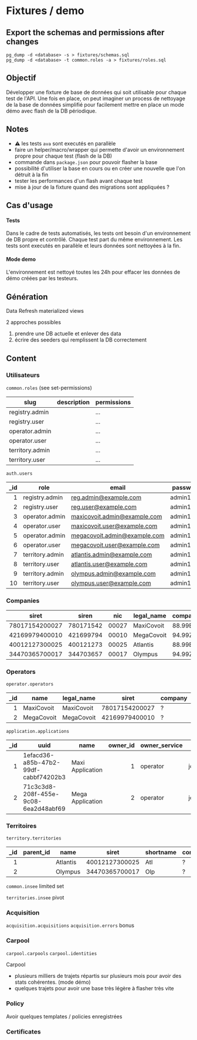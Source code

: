 # Fixtures / demo

## Export the schemas and permissions after changes

```
pg_dump -d <database> -s > fixtures/schemas.sql
pg_dump -d <database> -t common.roles -a > fixtures/roles.sql
```

## Objectif

Développer une fixture de base de données qui soit utilisable pour chaque test de l'API.
Une fois en place, on peut imaginer un process de nettoyage de la base de données simplifié
pour facilement mettre en place un mode démo avec flash de la DB périodique.

## Notes

- :warning: les tests `ava` sont executés en parallèle
- faire un helper/macro/wrapper qui permette d'avoir un environnement propre pour chaque test (flash de la DB)
- commande dans `package.json` pour pouvoir flasher la base
- possibilité d'utiliser la base en cours ou en créer une nouvelle que l'on détruit à la fin
- tester les performances d'un flash avant chaque test
- mise à jour de la fixture quand des migrations sont appliquées ?

## Cas d'usage

#### Tests

Dans le cadre de tests automatisés, les tests ont besoin d'un environnement de DB propre et contrôlé. Chaque test
part du même environnement. Les tests sont executés en parallèle et leurs données sont nettoyées à la fin.

#### Mode demo

L'environnement est nettoyé toutes les 24h pour effacer les données de démo créées par les testeurs.

## Génération

Data
Refresh materialized views

2 approches possibles

1. prendre une DB actuelle et enlever des data
2. écrire des seeders qui remplissent la DB correctement

## Content

### Utilisateurs

`common.roles` (see set-permissions)

| slug            | description | permissions |
| --------------- | ----------- | ----------- |
| registry.admin  |             | ...         |
| registry.user   |             | ...         |
| operator.admin  |             | ...         |
| operator.user   |             | ...         |
| territory.admin |             | ...         |
| territory.user  |             | ...         |

`auth.users`

| \_id | role            | email                        | password  | territory_id | operator_id | status |
| ---: | --------------- | ---------------------------- | --------- | -----------: | ----------: | ------ |
|    1 | registry.admin  | reg.admin@example.com        | admin1234 |              |             | active |
|    2 | registry.user   | reg.user@example.com         | admin1234 |              |             | active |
|    3 | operator.admin  | maxicovoit.admin@example.com | admin1234 |              |           1 | active |
|    4 | operator.user   | maxicovoit.user@example.com  | admin1234 |              |           1 | active |
|    5 | operator.admin  | megacovoit.admin@example.com | admin1234 |              |           2 | active |
|    6 | operator.user   | megacovoit.user@example.com  | admin1234 |              |           2 | active |
|    7 | territory.admin | atlantis.admin@example.com   | admin1234 |            1 |             | active |
|    8 | territory.user  | atlantis.user@example.com    | admin1234 |            1 |             | active |
|    9 | territory.admin | olympus.admin@example.com    | admin1234 |            2 |             | active |
|   10 | territory.user  | olympus.user@example.com     | admin1234 |            2 |             | active |

### Companies

| siret          | siren     | nic   | legal_name | company_naf_code | establishment_naf_code | headquarter |
| -------------- | --------- | ----- | ---------- | ---------------- | ---------------------- | ----------- |
| 78017154200027 | 780171542 | 00027 | MaxiCovoit | 88.99B           | 88.99B                 | true        |
| 42169979400010 | 421699794 | 00010 | MegaCovoit | 94.99Z           | 94.99Z                 | true        |
| 40012127300025 | 400121273 | 00025 | Atlantis   | 88.99B           | 88.99B                 | true        |
| 34470365700017 | 344703657 | 00017 | Olympus    | 94.99Z           | 94.99Z                 | true        |

### Operators

`operator.operators`

| \_id | name       | legal_name | siret          | company | address | bank | contacts |
| ---: | ---------- | ---------- | -------------- | ------- | ------- | ---- | -------- |
|    1 | MaxiCovoit | MaxiCovoit | 78017154200027 | ?       | ?       | ?    | ?        |
|    2 | MegaCovoit | MegaCovoit | 42169979400010 | ?       | ?       | ?    | ?        |

`application.applications`

| \_id | uuid                                 | name             | owner_id | owner_service | permissions    |
| ---: | ------------------------------------ | ---------------- | -------: | ------------- | -------------- |
|    1 | 1efacd36-a85b-47b2-99df-cabbf74202b3 | Maxi Application |        1 | operator      | journey.create |
|    2 | 71c3c3d8-208f-455e-9c08-6ea2d48abf69 | Mega Application |        2 | operator      | journey.create |

### Territoires

`territory.territories`

| \_id | parent_id | name     | siret          | shortname | company | address | contacts |
| ---: | --------- | -------- | -------------- | --------- | ------- | ------- | -------- |
|    1 |           | Atlantis | 40012127300025 | Atl       | ?       | ?       | ?        |
|    2 |           | Olympus  | 34470365700017 | Olp       | ?       | ?       | ?        |

`common.insee` limited set

`territories.insee` pivot

### Acquisition

`acquisition.acquisitions`
`acquisition.errors` bonus

### Carpool

`carpool.carpools`
`carpool.identities`

Carpool

- plusieurs milliers de trajets répartis sur plusieurs mois pour avoir des stats cohérentes. (mode démo)
- quelques trajets pour avoir une base très légère à flasher très vite

### Policy

Avoir quelques templates / policies enregistrées

### Certificates
